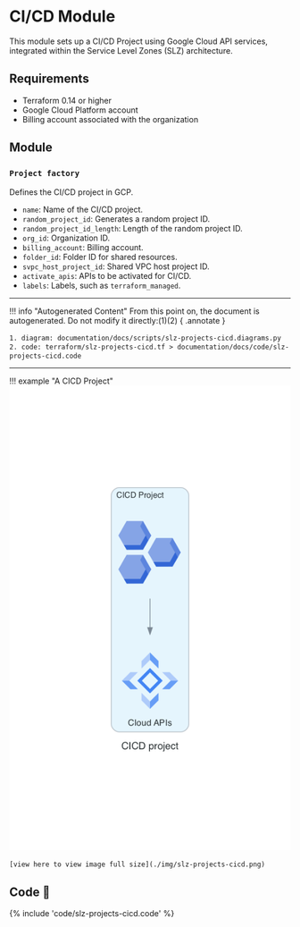 # CI/CD Module

This module sets up a CI/CD Project using Google Cloud API services, integrated within the Service Level Zones (SLZ) architecture.

## Requirements

- Terraform 0.14 or higher
- Google Cloud Platform account
- Billing account associated with the organization

## Module

### `Project factory`

Defines the CI/CD project in GCP.

- `name`: Name of the CI/CD project.
- `random_project_id`: Generates a random project ID.
- `random_project_id_length`: Length of the random project ID.
- `org_id`: Organization ID.
- `billing_account`: Billing account.
- `folder_id`: Folder ID for shared resources.
- `svpc_host_project_id`: Shared VPC host project ID.
- `activate_apis`: APIs to be activated for CI/CD.
- `labels`: Labels, such as `terraform_managed`.


---
!!! info "Autogenerated Content"
    From this point on, the document is autogenerated. Do not modify it directly:(1)(2)
    { .annotate }
    
    1. diagram: documentation/docs/scripts/slz-projects-cicd.diagrams.py
    2. code: terraform/slz-projects-cicd.tf > documentation/docs/code/slz-projects-cicd.code

---
!!! example "A CICD Project"
    ![image info](./img/slz-projects-cicd.png)

    [view here to view image full size](./img/slz-projects-cicd.png)
## Code 📜

{% include 'code/slz-projects-cicd.code' %}
